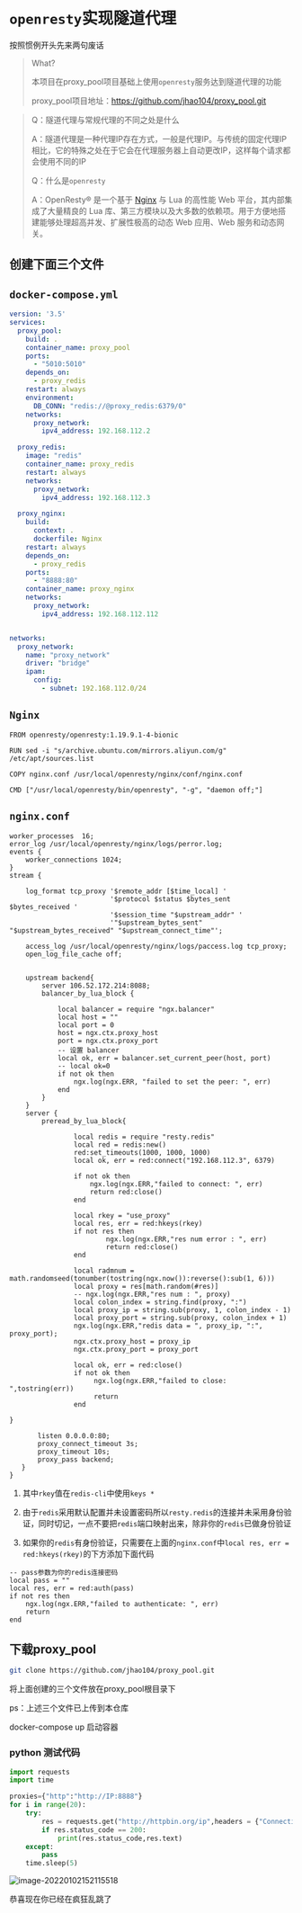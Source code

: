 # `openresty`实现隧道代理

按照惯例开头先来两句废话

> What?
>
> 本项目在proxy_pool项目基础上使用`openresty`服务达到隧道代理的功能
> 
> proxy_pool项目地址：https://github.com/jhao104/proxy_pool.git

> Q：隧道代理与常规代理的不同之处是什么
>
> A：隧道代理是一种代理IP存在方式，一般是代理IP。与传统的固定代理IP相比，它的特殊之处在于它会在代理服务器上自动更改IP，这样每个请求都会使用不同的IP
>
> Q：什么是`openresty`
>
> A：OpenResty® 是一个基于 [Nginx](https://openresty.org/cn/nginx.html) 与 Lua 的高性能 Web 平台，其内部集成了大量精良的 Lua 库、第三方模块以及大多数的依赖项。用于方便地搭建能够处理超高并发、扩展性极高的动态 Web 应用、Web 服务和动态网关。

## 创建下面三个文件

## `docker-compose.yml`

``` yaml
version: '3.5'
services:
  proxy_pool:
    build: .
    container_name: proxy_pool
    ports:
      - "5010:5010"
    depends_on:
      - proxy_redis
    restart: always
    environment:
      DB_CONN: "redis://@proxy_redis:6379/0"
    networks:
      proxy_network:
        ipv4_address: 192.168.112.2

  proxy_redis:
    image: "redis"
    container_name: proxy_redis
    restart: always
    networks:
      proxy_network: 
        ipv4_address: 192.168.112.3

  proxy_nginx: 
    build:
      context: .
      dockerfile: Nginx
    restart: always
    depends_on: 
      - proxy_redis
    ports:
      - "8888:80"
    container_name: proxy_nginx
    networks:
      proxy_network: 
        ipv4_address: 192.168.112.112


networks:
  proxy_network:
    name: "proxy_network"
    driver: "bridge"
    ipam:
      config:
        - subnet: 192.168.112.0/24
```

## `Nginx`

```
FROM openresty/openresty:1.19.9.1-4-bionic

RUN sed -i "s/archive.ubuntu.com/mirrors.aliyun.com/g" /etc/apt/sources.list

COPY nginx.conf /usr/local/openresty/nginx/conf/nginx.conf

CMD ["/usr/local/openresty/bin/openresty", "-g", "daemon off;"]
```

## `nginx.conf`

```nginx
worker_processes  16;
error_log /usr/local/openresty/nginx/logs/perror.log;
events {
    worker_connections 1024;
}
stream {

    log_format tcp_proxy '$remote_addr [$time_local] '
                         '$protocol $status $bytes_sent $bytes_received '
                         '$session_time "$upstream_addr" '
                         '"$upstream_bytes_sent" "$upstream_bytes_received" "$upstream_connect_time"';

    access_log /usr/local/openresty/nginx/logs/paccess.log tcp_proxy;
    open_log_file_cache off;


    upstream backend{
        server 106.52.172.214:8088;
        balancer_by_lua_block {

            local balancer = require "ngx.balancer"
            local host = ""
            local port = 0
            host = ngx.ctx.proxy_host
            port = ngx.ctx.proxy_port
            -- 设置 balancer
            local ok, err = balancer.set_current_peer(host, port)
            -- local ok=0
            if not ok then
                ngx.log(ngx.ERR, "failed to set the peer: ", err)
            end
        }
    }
    server {
        preread_by_lua_block{

                local redis = require "resty.redis"
                local red = redis:new()
                red:set_timeouts(1000, 1000, 1000)
                local ok, err = red:connect("192.168.112.3", 6379)
                
                if not ok then
                    ngx.log(ngx.ERR,"failed to connect: ", err)
                    return red:close()
                end
                
                local rkey = "use_proxy"
                local res, err = red:hkeys(rkey)
                if not res then
                        ngx.log(ngx.ERR,"res num error : ", err)
                        return red:close()
                end

                local radmnum = math.randomseed(tonumber(tostring(ngx.now()):reverse():sub(1, 6)))
                local proxy = res[math.random(#res)]
                -- ngx.log(ngx.ERR,"res num : ", proxy)
                local colon_index = string.find(proxy, ":")
                local proxy_ip = string.sub(proxy, 1, colon_index - 1)
                local proxy_port = string.sub(proxy, colon_index + 1)
                ngx.log(ngx.ERR,"redis data = ", proxy_ip, ":", proxy_port);
                ngx.ctx.proxy_host = proxy_ip
                ngx.ctx.proxy_port = proxy_port

                local ok, err = red:close()
                if not ok then
                     ngx.log(ngx.ERR,"failed to close: ",tostring(err))
                     return
                end

}

       listen 0.0.0.0:80;
       proxy_connect_timeout 3s;
       proxy_timeout 10s;
       proxy_pass backend;
   }
}
```

1. 其中`rkey`值在`redis-cli`中使用`keys *`

2. 由于`redis`采用默认配置并未设置密码所以`resty.redis`的连接并未采用身份验证，同时切记，一点不要把`redis`端口映射出来，除非你的`redis`已做身份验证

3. 如果你的`redis`有身份验证，只需要在上面的`nginx.conf`中`local res, err = red:hkeys(rkey)`的下方添加下面代码
```nginx
-- pass参数为你的redis连接密码
local pass = ""
local res, err = red:auth(pass)
if not res then
    ngx.log(ngx.ERR,"failed to authenticate: ", err)
    return
end
```

## 下载proxy_pool

```bash
git clone https://github.com/jhao104/proxy_pool.git
```

将上面创建的三个文件放在proxy_pool根目录下

ps：上述三个文件已上传到本仓库

docker-compose up 启动容器

### python 测试代码

```python
import requests
import time

proxies={"http":"http://IP:8888"}
for i in range(20):
    try:
        res = requests.get("http://httpbin.org/ip",headers = {"Connection":"close"},proxies=proxies)
        if res.status_code == 200:
            print(res.status_code,res.text)
    except:
        pass
    time.sleep(5)
```

![image-20220102152115518](https://gitee.com/anyewuxin/img/raw/master/img/image-20220102152115518.png)

恭喜现在你已经在疯狂乱跳了

